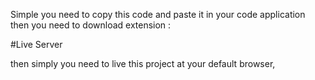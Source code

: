 Simple you need to copy this code and paste it in your code application then you need to download extension :

#Live Server

then simply you need to live this project at your default browser,
